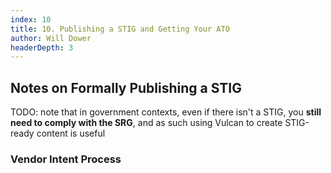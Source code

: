 ```yaml
---
index: 10
title: 10. Publishing a STIG and Getting Your ATO
author: Will Dower
headerDepth: 3
---
```


## Notes on Formally Publishing a STIG

TODO: note that in government contexts, even if there isn't a  STIG, you **still need to comply with the SRG**, and as such using Vulcan to create STIG-ready content is useful

### Vendor Intent Process

